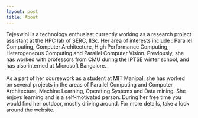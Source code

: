 ```yaml
---
layout: post
title: About
---
```


Tejeswini is a technology enthusiast currently working as a research project assistant at the HPC lab of SERC, IISc. Her area of interests include : Parallel Computing, Computer Architecture, High Performance Computing, Heterogeneous Computing and Parallel Computer Vision. Previously, she has worked with professors from CMU during the IPTSE winter school, and has also interned at Microsoft Bangalore. </br>
</br> As a part of her coursework as a student at MIT Manipal, she has worked on several projects in the areas of Parallel Computing and Computer Architecture, Machine Learning, Operating Systems and Data mining. She enjoys learning and is a self-motivated person. During her free time you would find her outdoor, mostly driving around. For more details, take a look around the website. 


